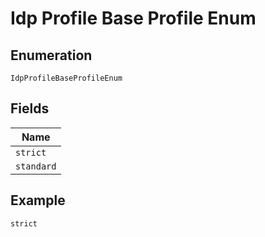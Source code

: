 
# Idp Profile Base Profile Enum

## Enumeration

`IdpProfileBaseProfileEnum`

## Fields

| Name |
|  --- |
| `strict` |
| `standard` |

## Example

```
strict
```

